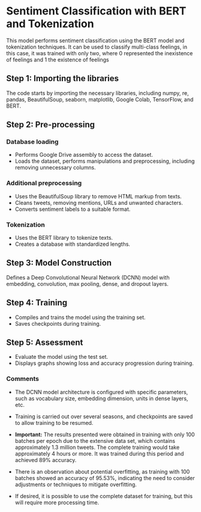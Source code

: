 # Sentiment Classification with BERT and Tokenization

This model performs sentiment classification using the BERT model and tokenization techniques. It can be used to classify multi-class feelings, in this case, it was trained with only two, where 0 represented the inexistence of feelings and 1 the existence of feelings

## Step 1: Importing the libraries

The code starts by importing the necessary libraries, including numpy, re, pandas, BeautifulSoup, seaborn, matplotlib, Google Colab, TensorFlow, and BERT.

## Step 2: Pre-processing

### Database loading

- Performs Google Drive assembly to access the dataset.
- Loads the dataset, performs manipulations and preprocessing, including removing unnecessary columns.

### Additional preprocessing

- Uses the BeautifulSoup library to remove HTML markup from texts.
- Cleans tweets, removing mentions, URLs and unwanted characters.
- Converts sentiment labels to a suitable format.

### Tokenization

- Uses the BERT library to tokenize texts.
- Creates a database with standardized lengths.

## Step 3: Model Construction

Defines a Deep Convolutional Neural Network (DCNN) model with embedding, convolution, max pooling, dense, and dropout layers.

## Step 4: Training

- Compiles and trains the model using the training set.
- Saves checkpoints during training.

## Step 5: Assessment

- Evaluate the model using the test set.
- Displays graphs showing loss and accuracy progression during training.

### Comments

- The DCNN model architecture is configured with specific parameters, such as vocabulary size, embedding dimension, units in dense layers, etc.

- Training is carried out over several seasons, and checkpoints are saved to allow training to be resumed.

- **Important:** The results presented were obtained in training with only 100 batches per epoch due to the extensive data set, which contains approximately 1.3 million tweets. The complete training would take approximately 4 hours or more. It was trained during this period and achieved 89% accuracy.

- There is an observation about potential overfitting, as training with 100 batches showed an accuracy of 95.53%, indicating the need to consider adjustments or techniques to mitigate overfitting.

- If desired, it is possible to use the complete dataset for training, but this will require more processing time.
